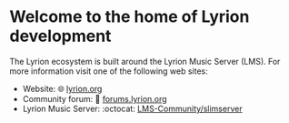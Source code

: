 # Welcome to the home of Lyrion development

The Lyrion ecosystem is built around the Lyrion Music Server (LMS). For more information visit one of the following web sites:

* Website: 🌐 [lyrion.org](https://lyrion.org)
* Community forum: 💬 [forums.lyrion.org](https://forums.lyrion.org)
* Lyrion Music Server: :octocat: [LMS-Community/slimserver](https://github.com/LMS-Community/slimserver)

